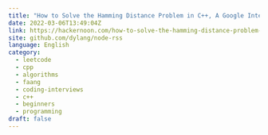 ```yaml
---
title: "How to Solve the Hamming Distance Problem in C++, A Google Interview Question"
date: 2022-03-06T13:49:04Z
link: https://hackernoon.com/how-to-solve-the-hamming-distance-problem-in-c?source=rss&utm_medium=RSS&utm_source=news.12bit.vn
site: github.com/dylang/node-rss
language: English
category:
  - leetcode
  - cpp
  - algorithms
  - faang
  - coding-interviews
  - c++
  - beginners
  - programming
draft: false
---
```

